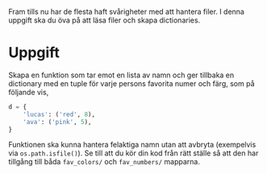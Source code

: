 
Fram tills nu har de flesta haft svårigheter med att hantera filer. I denna
uppgift ska du öva på att läsa filer och skapa dictionaries.



# Uppgift


Skapa en funktion som tar emot en lista av namn och ger tillbaka en dictionary
med en tuple för varje persons favorita numer och färg, som på följande vis,

```python
d = {
    'lucas': ('red', 8),
    'ava': ('pink', 5),
}
```


Funktionen ska kunna hantera felaktiga namn utan att avbryta (exempelvis via
`os.path.isfile()`). Se till att du kör din kod från rätt ställe så att den har
tillgång till båda `fav_colors/` och `fav_numbers/` mapparna.

